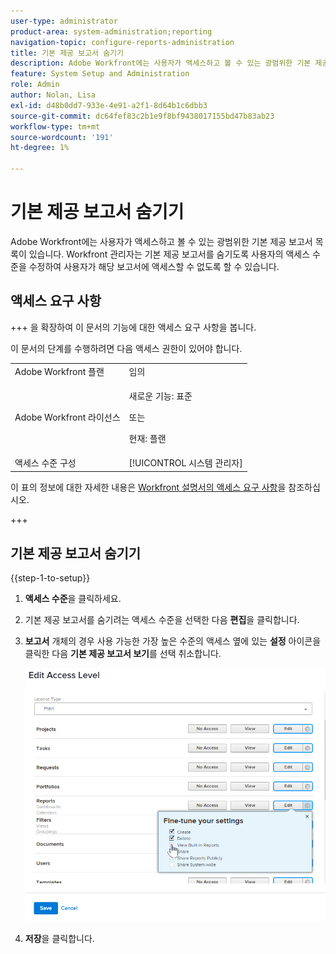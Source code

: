```yaml
---
user-type: administrator
product-area: system-administration;reporting
navigation-topic: configure-reports-administration
title: 기본 제공 보고서 숨기기
description: Adobe Workfront에는 사용자가 액세스하고 볼 수 있는 광범위한 기본 제공 보고서 목록이 있습니다. Workfront 관리자는 기본 제공 보고서를 숨기도록 사용자의 액세스 수준을 수정하여 사용자가 해당 보고서에 액세스할 수 없도록 할 수 있습니다.
feature: System Setup and Administration
role: Admin
author: Nolan, Lisa
exl-id: d48b0dd7-933e-4e91-a2f1-8d64b1c6dbb3
source-git-commit: dc64fef83c2b1e9f8bf9438017155bd47b83ab23
workflow-type: tm+mt
source-wordcount: '191'
ht-degree: 1%

---
```


# 기본 제공 보고서 숨기기

Adobe Workfront에는 사용자가 액세스하고 볼 수 있는 광범위한 기본 제공 보고서 목록이 있습니다. Workfront 관리자는 기본 제공 보고서를 숨기도록 사용자의 액세스 수준을 수정하여 사용자가 해당 보고서에 액세스할 수 없도록 할 수 있습니다.

## 액세스 요구 사항

+++ 을 확장하여 이 문서의 기능에 대한 액세스 요구 사항을 봅니다.

이 문서의 단계를 수행하려면 다음 액세스 권한이 있어야 합니다.

<table style="table-layout:auto"> 
 <col> 
 <col> 
 <tbody> 
  <tr> 
   <td role="rowheader">Adobe Workfront 플랜</td> 
   <td>임의</td> 
  </tr> 
  <tr> 
  <tr> 
   <td role="rowheader">Adobe Workfront 라이선스</td> 
   <td><p>새로운 기능: 표준</p>
       <p>또는</p>
       <p>현재: 플랜</p></td>
  </tr> 
  </tr> 
  <tr> 
   <td role="rowheader">액세스 수준 구성</td> 
   <td>[!UICONTROL 시스템 관리자]</td>
  </tr> 
 </tbody> 
</table>

이 표의 정보에 대한 자세한 내용은 [Workfront 설명서의 액세스 요구 사항](/help/quicksilver/administration-and-setup/add-users/access-levels-and-object-permissions/access-level-requirements-in-documentation.md)을 참조하십시오.

+++

## 기본 제공 보고서 숨기기

{{step-1-to-setup}}

1. **액세스 수준**&#x200B;을 클릭하세요.
1. 기본 제공 보고서를 숨기려는 액세스 수준을 선택한 다음 **편집**&#x200B;을 클릭합니다.
1. **보고서** 개체의 경우 사용 가능한 가장 높은 수준의 액세스 옆에 있는 **설정** 아이콘을 클릭한 다음 **기본 제공 보고서 보기**&#x200B;를 선택 취소합니다.

   ![](assets/edit-access-level.png)

1. **저장**&#x200B;을 클릭합니다.
